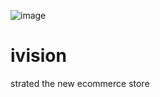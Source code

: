 
![image](https://github.com/AjinathTangade/ivision/assets/93082482/bada78c1-b628-4ff8-81c5-d7c64e56ee1a)


# ivision
strated the new ecommerce store 
